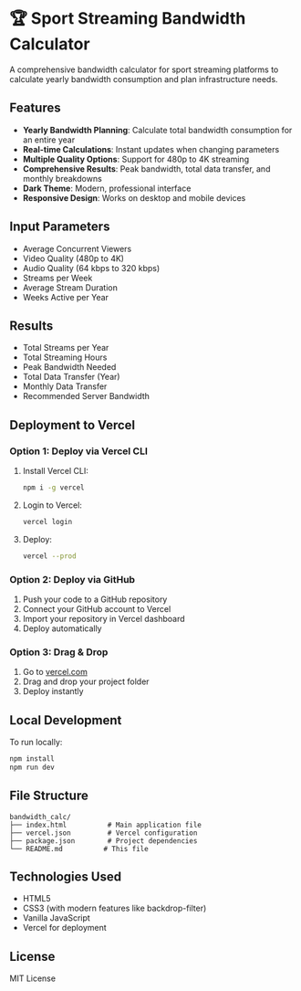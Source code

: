 # 🏆 Sport Streaming Bandwidth Calculator

A comprehensive bandwidth calculator for sport streaming platforms to calculate yearly bandwidth consumption and plan infrastructure needs.

## Features

- **Yearly Bandwidth Planning**: Calculate total bandwidth consumption for an entire year
- **Real-time Calculations**: Instant updates when changing parameters
- **Multiple Quality Options**: Support for 480p to 4K streaming
- **Comprehensive Results**: Peak bandwidth, total data transfer, and monthly breakdowns
- **Dark Theme**: Modern, professional interface
- **Responsive Design**: Works on desktop and mobile devices

## Input Parameters

- Average Concurrent Viewers
- Video Quality (480p to 4K)
- Audio Quality (64 kbps to 320 kbps)
- Streams per Week
- Average Stream Duration
- Weeks Active per Year

## Results

- Total Streams per Year
- Total Streaming Hours
- Peak Bandwidth Needed
- Total Data Transfer (Year)
- Monthly Data Transfer
- Recommended Server Bandwidth

## Deployment to Vercel

### Option 1: Deploy via Vercel CLI

1. Install Vercel CLI:
   ```bash
   npm i -g vercel
   ```

2. Login to Vercel:
   ```bash
   vercel login
   ```

3. Deploy:
   ```bash
   vercel --prod
   ```

### Option 2: Deploy via GitHub

1. Push your code to a GitHub repository
2. Connect your GitHub account to Vercel
3. Import your repository in Vercel dashboard
4. Deploy automatically

### Option 3: Drag & Drop

1. Go to [vercel.com](https://vercel.com)
2. Drag and drop your project folder
3. Deploy instantly

## Local Development

To run locally:

```bash
npm install
npm run dev
```

## File Structure

```
bandwidth_calc/
├── index.html          # Main application file
├── vercel.json         # Vercel configuration
├── package.json        # Project dependencies
└── README.md          # This file
```

## Technologies Used

- HTML5
- CSS3 (with modern features like backdrop-filter)
- Vanilla JavaScript
- Vercel for deployment

## License

MIT License
